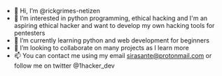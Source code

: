 - 👋 Hi, I’m @rickgrimes-netizen
- 👀 I’m interested in python programming, ethical hacking and I'm an aspiring ethical hacker and want to develop my own hacking tools for pentesters
- 🌱 I’m currently learning python and web development for beginners 
- 💞️ I’m looking to collaborate on many projects as I learn more
- 📫 You can contact me using my email sirasante@protonmail.com or follow me on twitter @1hacker_dev

<!---
rickgrimes-netizen/rickgrimes-netizen is a ✨ special ✨ repository because its `README.md` (this file) appears on your GitHub profile.
You can click the Preview link to take a look at your changes.
--->
